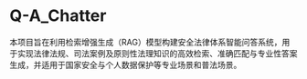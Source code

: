# Q-A_Chatter
本项目旨在利用检索增强生成（RAG）模型构建安全法律体系智能问答系统，用于实现法律法规、司法案例及原则性法理知识的高效检索、准确匹配与专业性答案生成，并适用于国家安全与个人数据保护等专业场景和普法场景。
